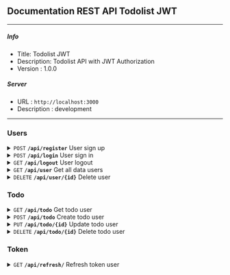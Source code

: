 ## Documentation REST API Todolist JWT

***

##### **Info**
- Title: Todolist JWT
- Description: Todolist API with JWT Authorization
- Version : 1.0.0

##### **Server**
- URL : ``http://localhost:3000``
- Description : development

***

### Users


<!-- REGISTER USER -->
<details>

<summary> <code>POST</code> <code><b>/api/register</b></code> User sign up </summary>

##### Request

- ##### Body

    > | Name      |  Type     | Data Type       |
    > |-----------|-----------|-----------------|
    > | username  |  required |  String         |
    > | password  |  required |  String         |

- ##### Example 

    ```json
    {
        "username": "admin",
        "password": "123"
    }
    ```

##### Responses

> | Code        | Description   |
> |-------------|---------------|
> | `201`       |  success      | 
> | `400`       |  failed       |
> | `500`       | server error  |

- ##### Success

    ```json
    {
        "status": 201,
        "message": "success",
        "username": "admin",
        "accessToken": "eyJhbGciOiJIUzI1NiIsInR5cCI6IkpXVCJ9.eyJpZCI6IjYzY2NjZmMwODljOTI0OTFiYWUyM2Q4ZCIsImlhdCI6MTY3NDM2NjkxMiwiZXhwIjoxNjc0MzY3MjEyfQ.x52bMQDRsRAPPpCDL6C6y79KW17GaJkehMGa5LRqfUk"
    }
    ```

</details>


<!-- LOGIN USER -->
<details>

<summary> <code>POST</code> <code><b>/api/login</b></code> User sign in </summary>

##### Request

- ##### Body

    > | Name      |  Type     | Data Type       |
    > |-----------|-----------|-----------------|
    > | username  |  required |  String         |
    > | password  |  required |  String         |

- ##### Example 

    ```json
    {
        "username": "admin",
        "password": "123"
    }
    ```

##### Responses

> | Code        | Description   |
> |-------------|---------------|
> | `200`       |  success      | 
> | `400`       |  failed       |
> | `500`       | server error  |

- ##### Success

    ```json
    {
        "status": 200,
        "message": "success",
        "username": "admin",
        "accessToken": "eyJhbGciOiJIUzI1NiIsInR5cCI6IkpXVCJ9.eyJpZCI6IjYzY2NjZmMwODljOTI0OTFiYWUyM2Q4ZCIsImlhdCI6MTY3NDM2NzE1NiwiZXhwIjoxNjc0MzY3NDU2fQ.z7-vX-Y9YzUbBkqFKrRh3LuCfI029DxgvGvS1kn6IIk"
    }
    ```

</details>


<!-- LOGOUT USER -->
<details>

<summary> <code>GET</code> <code><b>/api/logout</b></code> User logout </summary>

##### Responses

> | Code        | Description   |
> |-------------|---------------|
> | `200`       |  success      |
> | `500`       | server error  |

- ##### Success

    ```json
    {
        "status": 200,
        "message": "success",
        "info": "successfully logout"
    }
    ```

</details>


<!-- GET ALL USER -->
<details>

<summary> <code>GET</code> <code><b>/api/user</b></code> Get all data users </summary>

##### Responses

> | Code        | Description   |
> |-------------|---------------|
> | `200`       |  success      |
> | `500`       | server error  |

- ##### Success

    ```json
    {
        "status": 200,
        "message": "success",
        "data": [
            {
                "_id": "63c7c4e605eb15ad189525f3",
                "username": "nasi",
                "password": "$2b$10$y8WXezqll3TNlSzgo8kKyOnVbhtbp1a6O7bVfiVhFSgetEAze1Gqe",
                "__v": 0
            },
            {
                "_id": "63cccfc089c92491bae23d8d",
                "username": "admin",
                "password": "$2b$10$S4zCq//D09jefv.sNBbIke3wGTVD.33MfneLtGShhi4xARFOi0oya",
                "__v": 0
            }
        ]
    }
    ```

</details>


<!-- DELETE USER -->
<details>

<summary> <code>DELETE</code> <code><b>/api/user/{id}</b></code> Delete user </summary>

##### Request

- ##### Params

    > | Name      |  Type     | Data Type       |
    > |-----------|-----------|-----------------|
    > | id        |  required |  ObjectId       |

##### Responses

> | Code        | Description   |
> |-------------|---------------|
> | `200`       |  success      |
> | `500`       | server error  |

- ##### Success

    ```json
    {
        "status": 200,
        "message": "success",
        "data": [
            {
                "_id": "63c7c4e605eb15ad189525f3",
                "username": "nasi",
                "password": "$2b$10$y8WXezqll3TNlSzgo8kKyOnVbhtbp1a6O7bVfiVhFSgetEAze1Gqe",
                "__v": 0
            },
            {
                "_id": "63cccfc089c92491bae23d8d",
                "username": "admin",
                "password": "$2b$10$S4zCq//D09jefv.sNBbIke3wGTVD.33MfneLtGShhi4xARFOi0oya",
                "__v": 0
            }
        ]
    }
    ```

</details>



### Todo


<!-- GET ALL TODO USER -->
<details>

<summary> <code>GET</code> <code><b>/api/todo</b></code> Get todo user </summary>

##### Request

- ##### Bearer Token

    > | Name          |  Type     | Data Type       |
    > |---------------|-----------|-----------------|
    > | access token  |  required |  None           |

##### Responses

> | Code        | Description   |
> |-------------|---------------|
> | `200`       |  success      | 
> | `401`       |  forbidden    |
> | `500`       | server error  |

- ##### Success

    ```json
    {
        "status": 200,
        "message": "success",
        "data": [
            {
                "_id": "63ccd4bedb7b85e5a3af0705",
                "todo": "drink",
                "status": "done",
                "description": "every 02:00 pm",
                "image": "public\\images\\1674368190714-Untitled Diagram.jpg",
                "user_id": "63cccfc089c92491bae23d8d",
                "__v": 0
            },
            {
                "_id": "63ccd51cdb7b85e5a3af0708",
                "todo": "playing video games",
                "status": "on progress",
                "description": "lego batman 2",
                "image": "public\\images\\1674368284674-conscious-design-TjURD8n3hbU-unsplash.jpg",
                "user_id": "63cccfc089c92491bae23d8d",
                "__v": 0
            }
        ]
    }
    ```

</details>


<!-- CREATE TODO -->
<details>

<summary> <code>POST</code> <code><b>/api/todo</b></code> Create todo user </summary>

##### Request

- ##### Bearer Token

    > | Name          |  Type     | Data Type       |
    > |---------------|-----------|-----------------|
    > | access token  |  required |  None           |

- ##### Form Data

    > | Name          |  Type     | Data Type                       |
    > |---------------|-----------|---------------------------------|
    > | todo          |  required |  String                         |
    > | status        |  required |  String Enum [on progress, done]|
    > | description   |  required |  String                         |
    > | image_todo    |  optional |  Binary                         |

##### Responses

> | Code        | Description   |
> |-------------|---------------|
> | `201`       |  success      | 
> | `401`       |  forbidden    |
> | `500`       | server error  |

- ##### Success

    ```json
    {
        "status": 200,
        "message": "success",
        "data": {
            "todo": "playing video games",
            "status": "on progress",
            "description": "lego batman 2",
            "image": "public\\images\\1674368284674-conscious-design-TjURD8n3hbU-unsplash.jpg",
            "user_id": "63cccfc089c92491bae23d8d",
            "_id": "63ccd51cdb7b85e5a3af0708",
            "__v": 0
        }
    }
    ```

</details>


<!-- UPDATE TODO -->
<details>

<summary> <code>PUT</code> <code><b>/api/todo/{id}</b></code> Update todo user </summary>

##### Request

- ##### Bearer Token

    > | Name          |  Type     | Data Type       |
    > |---------------|-----------|-----------------|
    > | access token  |  required |  None           |

- ##### Params

    > | Name          |  Type     | Data Type       |
    > |---------------|-----------|-----------------|
    > | id            |  required |  Object         |

- ##### Form Data

    > | Name          |  Type     | Data Type       |
    > |---------------|-----------|-----------------|
    > | todo  |  required |  String           |
    > | status  |  required |  String Enum [on progress, done]           |
    > | description  |  required |  String           |
    > | image_todo  |  optional |  Binary           |

##### Responses

> | Code        | Description   |
> |-------------|---------------|
> | `200`       |  success      | 
> | `401`       |  forbidden    |
> | `500`       | server error  |

- ##### Success

    ```json
    {
        "status": 200,
        "message": "success",
        "data": "successfully edited todo"
    }
    ```

</details>


<!-- DELETE TODO -->
<details>

<summary> <code>DELETE</code> <code><b>/api/todo/{id}</b></code> Delete todo user </summary>

##### Request

- ##### Bearer Token

    > | Name          |  Type     | Data Type       |
    > |---------------|-----------|-----------------|
    > | access token  |  required |  None           |

- ##### Params

    > | Name          |  Type     | Data Type       |
    > |---------------|-----------|-----------------|
    > | id            |  required |  Object         |

##### Responses

> | Code        | Description   |
> |-------------|---------------|
> | `200`       |  success      | 
> | `401`       |  forbidden    |
> | `500`       | server error  |

- ##### Success

    ```json
    {
        "status": 200,
        "message": "success",
        "data": "successfully deleted todo"
    }
    ```

</details>

### Token

<!-- REFRESH TOKEN -->
<details>

<summary> <code>GET</code> <code><b>/api/refresh/</b></code>  Refresh token user </summary>

##### Request

- ##### Cookies

    > | Name          |  Type     | Data Type       |
    > |---------------|-----------|-----------------|
    > | refreshToken  |  required |  None           |

##### Responses

> | Code        | Description   |
> |-------------|---------------|
> | `200`       |  success      | 
> | `401`       |  forbidden    |
> | `500`       | server error  |

- ##### Success

    ```json
    {
        "status": 200,
        "message": "success",
        "accessToken": "eyJhbGciOiJIUzI1NiIsInR5cCI6IkpXVCJ9.eyJpZCI6IjYzY2NjZmMwODljOTI0OTFiYWUyM2Q4ZCIsImlhdCI6MTY3NDM2OTE1MCwiZXhwIjoxNjc0MzY5NDUwfQ.GnNBHOjRdKSrXmpDjfPfNFcMubEh92fvt_3F3aJf6yE"
    }
    ```

</details>